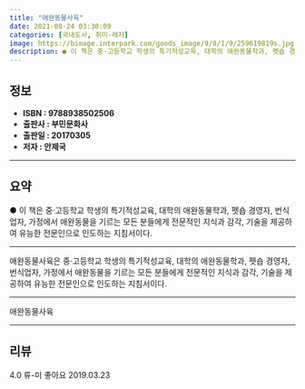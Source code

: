 ```yaml
---
title: "애완동물사육"
date: 2021-08-24 03:30:09
categories: [국내도서, 취미-레저]
image: https://bimage.interpark.com/goods_image/9/8/1/9/259619819s.jpg
description: ● 이 책은 중·고등학교 학생의 특기적성교육, 대학의 애완동물학과, 펫숍 경영자, 번식업자, 가정에서 애완동물을 기르는 모든 분들에게 전문적인 지식과 감각, 기술을 제공하여 유능한 전문인으로 인도하는 지침서이다.
---
```


## **정보**

- **ISBN : 9788938502506**
- **출판사 : 부민문화사**
- **출판일 : 20170305**
- **저자 : 안제국**

------



## **요약**

●  이 책은 중·고등학교 학생의 특기적성교육, 대학의 애완동물학과, 펫숍 경영자, 번식업자, 가정에서 애완동물을 기르는 모든 분들에게 전문적인 지식과 감각, 기술을 제공하여 유능한 전문인으로 인도하는 지침서이다.

------

애완동물사육은 중·고등학교 학생의 특기적성교육, 대학의 애완동물학과, 펫숍 경영자, 번식업자, 가정에서 애완동물을 기르는 모든 분들에게 전문적인 지식과 감각, 기술을 제공하여 유능한 전문인으로 인도하는 지침서이다.

------


애완동물사육 

------


## **리뷰** 

4.0 류-미 좋아요 2019.03.23 <br/>